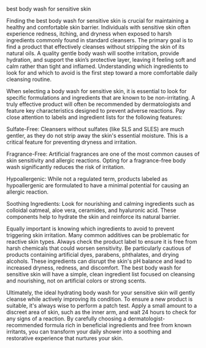 best body wash for sensitive skin


Finding the best body wash for sensitive skin is crucial for maintaining a healthy and comfortable skin barrier. Individuals with sensitive skin often experience redness, itching, and dryness when exposed to harsh ingredients commonly found in standard cleansers. The primary goal is to find a product that effectively cleanses without stripping the skin of its natural oils. A quality gentle body wash will soothe irritation, provide hydration, and support the skin’s protective layer, leaving it feeling soft and calm rather than tight and inflamed. Understanding which ingredients to look for and which to avoid is the first step toward a more comfortable daily cleansing routine.



When selecting a body wash for sensitive skin, it is essential to look for specific formulations and ingredients that are known to be non-irritating. A truly effective product will often be recommended by dermatologists and feature key characteristics designed to prevent adverse reactions. Pay close attention to labels and ingredient lists for the following features:




Sulfate-Free: Cleansers without sulfates (like SLS and SLES) are much gentler, as they do not strip away the skin's essential moisture. This is a critical feature for preventing dryness and irritation.


Fragrance-Free: Artificial fragrances are one of the most common causes of skin sensitivity and allergic reactions. Opting for a fragrance-free body wash significantly reduces the risk of irritation.


Hypoallergenic: While not a regulated term, products labeled as hypoallergenic are formulated to have a minimal potential for causing an allergic reaction.


Soothing Ingredients: Look for nourishing and calming ingredients such as colloidal oatmeal, aloe vera, ceramides, and hyaluronic acid. These components help to hydrate the skin and reinforce its natural barrier.





Equally important is knowing which ingredients to avoid to prevent triggering skin irritation. Many common additives can be problematic for reactive skin types. Always check the product label to ensure it is free from harsh chemicals that could worsen sensitivity. Be particularly cautious of products containing artificial dyes, parabens, phthalates, and drying alcohols. These ingredients can disrupt the skin's pH balance and lead to increased dryness, redness, and discomfort. The best body wash for sensitive skin will have a simple, clean ingredient list focused on cleansing and nourishing, not on artificial colors or strong scents.



Ultimately, the ideal hydrating body wash for your sensitive skin will gently cleanse while actively improving its condition. To ensure a new product is suitable, it's always wise to perform a patch test. Apply a small amount to a discreet area of skin, such as the inner arm, and wait 24 hours to check for any signs of a reaction. By carefully choosing a dermatologist-recommended formula rich in beneficial ingredients and free from known irritants, you can transform your daily shower into a soothing and restorative experience that nurtures your skin.
